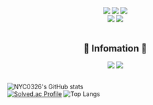 <div align="center">
    <img src="https://img.shields.io/badge/Python-3776AB?style=for-the-badge&logo=python&logoColor=black">
    <img src="https://img.shields.io/badge/C-A8B9CC?style=for-the-badge&logo=C&logoColor=black">
    <img src="https://img.shields.io/badge/C++-00599C?style=for-the-badge&logo=C%2B%2B&logoColor=black"> <br>
    <img src="https://img.shields.io/badge/Jupyter-F37626?style=for-the-badge&logo=Jupyter&logoColor=black"> 
    <img src="https://img.shields.io/badge/Google Colab-F9AB00?style=for-the-badge&logo=Google Colab&logoColor=black">
</div><br/>

<div align="center">
    <h2>📄 <b>Infomation</b> 📄</h2>
</div>

<div align="center">
    <a href="https://github.com/NYC0326" target="_blank"><img src="https://img.shields.io/badge/Github-181717?&logo=Github&logoColor=white"/></a>
    <a href="https://www.instagram.com/nam_yc326/" target="_blank"><img src="https://img.shields.io/badge/Instagram-E4405F?&logo=Instagram&logoColor=white"/></a>
</div><br>

![NYC0326's GitHub stats](https://github-readme-stats.vercel.app/api?username=NYC0326&show_icons=true&theme=tokyonight)  
[![Solved.ac Profile](http://mazassumnida.wtf/api/v2/generate_badge?boj=bryan0326)](https://solved.ac/bryan0326/)
![Top Langs](https://github-readme-stats.vercel.app/api/top-langs/?username=NYC0326&layout=compact&theme=dark)

<!--
**NYC0326/NYC0326** is a ✨ _special_ ✨ repository because its `README.md` (this file) appears on your GitHub profile.

Here are some ideas to get you started:

- 🔭 I’m currently working on ...
- 🌱 I’m currently learning ...
- 👯 I’m looking to collaborate on ...
- 🤔 I’m looking for help with ...
- 💬 Ask me about ...
- 📫 How to reach me: ...
- 😄 Pronouns: ...
- ⚡ Fun fact: ...
-->
